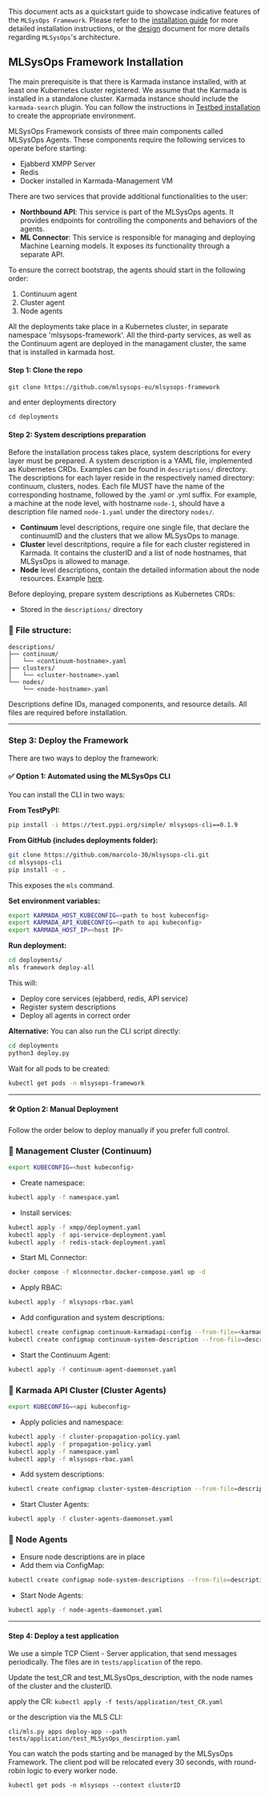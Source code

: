 This document acts as a quickstart guide to showcase indicative features of the
`MLSysOps Framework`. Please refer to the [installation guide](../installation.md)
for more detailed installation instructions, or the
[design](../design#architecture) document for more details regarding
`MLSysOps`'s architecture.

## MLSysOps Framework Installation
The main prerequisite is that there is Karmada instance installed, with at least one Kubernetes cluster registered.
We assume that the Karmada is installed in a standalone cluster.
Karmada instance should include the `karmada-search` plugin.
You can follow the instructions in [Testbed installation](testbed.md) to create the appropriate environment.

MLSysOps Framework consists of three main components called MLSysOps Agents. These components require the following
services to operate before starting:

* Ejabberd XMPP Server
* Redis
* Docker installed in Karmada-Management VM

There are two services that provide additional functionalities to the user:

- **Northbound API**: This service is part of the MLSysOps agents. It provides endpoints for controlling the components and behaviors of the agents.
- **ML Connector**: This service is responsible for managing and deploying Machine Learning models. It exposes its functionality through a separate API.

To ensure the correct bootstrap, the agents should start in the following order:
1. Continuum agent
2. Cluster agent 
3. Node agents


All the deployments take place in a Kubernetes cluster, in separate namespace 'mlsysops-framework'. All the third-party services,
as well as the Continuum agent are deployed in the managament cluster, the same that is installed in karmada host.

#### Step 1: Clone the repo 

`git clone https://github.com/mlsysops-eu/mlsysops-framework`

and enter deployments directory 

`cd deployments`

#### Step 2: System descriptions preparation
Before the installation process takes place, system descriptions for every layer must be prepared.
A system description is a YAML file, implemented as Kubernetes CRDs.
Examples can be found in `descriptions/` directory.
The descriptions for each layer reside in the respectively named directory: continuum, clusters, nodes.
Each file MUST have the name of the corresponding hostname, followed by the .yaml or .yml suffix.
For example, a machine at the node level, with hostname `node-1`, should have a description file named `node-1.yaml` under
the directory `nodes/`.

* **Continuum** level descriptions, require one single file, that declare the continuumID and the clusters that we allow MLSysOps to manage.
* **Cluster** level descritptions, require a file for each cluster registered in Karmada. It contains the clusterID and a list of node hostnames, that MLSysOps is allowed to manage.
* **Node** level descriptions, contain the detailed information about the node resources. Example [here](descriptions/nodes/node-1.yaml).

Before deploying, prepare system descriptions as Kubernetes CRDs:

- Stored in the `descriptions/` directory

### 📁 File structure:

```
descriptions/
├── continuum/
│   └── <continuum-hostname>.yaml
├── clusters/
│   └── <cluster-hostname>.yaml
└── nodes/
    └── <node-hostname>.yaml
```

Descriptions define IDs, managed components, and resource details. All files are required before installation.

---

### Step 3: Deploy the Framework

There are two ways to deploy the framework:

#### ✅ Option 1: Automated using the MLSysOps CLI

You can install the CLI in two ways:

**From TestPyPI:**

```bash
pip install -i https://test.pypi.org/simple/ mlsysops-cli==0.1.9
```

**From GitHub (includes deployments folder):**

```bash
git clone https://github.com/marcolo-30/mlsysops-cli.git
cd mlsysops-cli
pip install -e .
```

This exposes the `mls` command.

**Set environment variables:**

```bash
export KARMADA_HOST_KUBECONFIG=<path to host kubeconfig>
export KARMADA_API_KUBECONFIG=<path to api kubeconfig>
export KARMADA_HOST_IP=<host IP>
```

**Run deployment:**

```bash
cd deployments/
mls framework deploy-all
```

This will:
- Deploy core services (ejabberd, redis, API service)
- Register system descriptions
- Deploy all agents in correct order

**Alternative:**
You can also run the CLI script directly:

```bash
cd deployments
python3 deploy.py
```

Wait for all pods to be created:

```bash
kubectl get pods -n mlsysops-framework
```

---

#### 🛠 Option 2: Manual Deployment

Follow the order below to deploy manually if you prefer full control.

### 📍 Management Cluster (Continuum)

```bash
export KUBECONFIG=<host kubeconfig>
```

- Create namespace:
```bash
kubectl apply -f namespace.yaml
```

- Install services:
```bash
kubectl apply -f xmpp/deployment.yaml
kubectl apply -f api-service-deployment.yaml
kubectl apply -f redis-stack-deployment.yaml
```

- Start ML Connector:
```bash
docker compose -f mlconnector.docker-compose.yaml up -d
```

- Apply RBAC:
```bash
kubectl apply -f mlsysops-rbac.yaml
```

- Add configuration and system descriptions:
```bash
kubectl create configmap continuum-karmadapi-config --from-file=<karmada-api.kubeconfig> --namespace=mlsysops-framework
kubectl create configmap continuum-system-description --from-file=descriptions/continuum/<hostname>.yaml --namespace=mlsysops-framework
```

- Start the Continuum Agent:
```bash
kubectl apply -f continuum-agent-daemonset.yaml
```

### 📍 Karmada API Cluster (Cluster Agents)

```bash
export KUBECONFIG=<api kubeconfig>
```

- Apply policies and namespace:
```bash
kubectl apply -f cluster-propagation-policy.yaml
kubectl apply -f propagation-policy.yaml
kubectl apply -f namespace.yaml
kubectl apply -f mlsysops-rbac.yaml
```

- Add system descriptions:
```bash
kubectl create configmap cluster-system-description --from-file=descriptions/clusters --namespace=mlsysops-framework
```

- Start Cluster Agents:
```bash
kubectl apply -f cluster-agents-daemonset.yaml
```

### 📍 Node Agents

- Ensure node descriptions are in place
- Add them via ConfigMap:
```bash
kubectl create configmap node-system-descriptions --from-file=descriptions/nodes --namespace=mlsysops-framework
```

- Start Node Agents:
```bash
kubectl apply -f node-agents-daemonset.yaml
```

---

#### Step 4: Deploy a test application

We use a simple TCP Client - Server application, that send messages periodically. 
The files are in `tests/application` of the repo.

Update the test_CR and test_MLSysOps_description, with the node names of the cluster and the clusterID.

apply the CR:
`kubectl apply -f tests/application/test_CR.yaml`

or the description via the MLS CLI:

`cli/mls.py apps deploy-app --path tests/application/test_MLSysOps_descirption.yaml`

You can watch the pods starting and be managed by the MLSysOps Framework. The client pod will be
relocated every 30 seconds, with round-robin logic to every worker node.

`kubectl get pods -n mlsysops --context clusterID`

